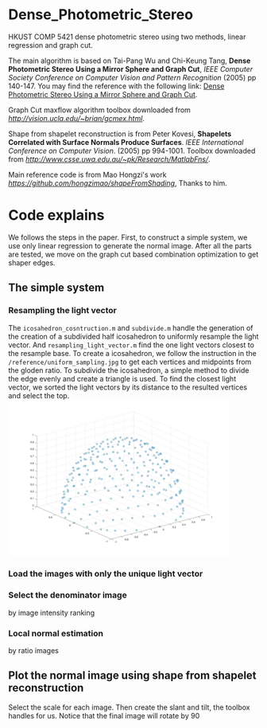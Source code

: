 # Dense_Photometric_Stereo
HKUST COMP 5421 dense photometric stereo using two methods, linear regression and graph cut.

The main algorithm is based on Tai-Pang Wu and Chi-Keung Tang, **Dense Photometric Stereo Using a Mirror Sphere and Graph Cut**, *IEEE Computer Society Conference on Computer Vision and Pattern Recognition* (2005) pp 140-147. You may find the reference with the following link: [Dense Photometric Stereo Using a Mirror Sphere and Graph Cut](https://ieeexplore.ieee.org/document/1467260/).<br>

Graph Cut maxflow algorithm toolbox downloaded from *http://vision.ucla.edu/~brian/gcmex.html*.

Shape from shapelet reconstruction is from Peter Kovesi, **Shapelets Correlated with Surface Normals Produce Surfaces**. *IEEE International Conference on Computer Vision*. (2005) pp 994-1001. Toolbox downloaded from *http://www.csse.uwa.edu.au/~pk/Research/MatlabFns/*.

Main reference code is from Mao Hongzi's work *https://github.com/hongzimao/shapeFromShading*, Thanks to him.

# Code explains
We follows the steps in the paper. First, to construct a simple system, we use only linear regression to generate the normal image. After all the parts are tested, we move on the graph cut based combination optimization to get shaper edges.

## The simple system
### Resampling the light vector
The ```icosahedron_cosntruction.m``` and ```subdivide.m``` handle the generation of the creation of a subdivided half icosahedron to uniformly resample the light vector. And ```resampling_light_vector.m``` find the one light vectors closest to the resample base. To create a icosahedron, we follow the instruction in the ```/reference/uniform_sampling.jpg``` to get each vertices and midpoints from the gloden ratio. To subdivide the icosahedron, a simple method to divide the edge evenly and create a triangle is used. To find the closest light vector, we sorted the light vectors by its distance to the resulted vertices and select the top.
<img src="https://github.com/Beck-Sisyphus/Dense_Photometric_Stereo/blob/master/results/icosahedron.jpg" width="444" height="314">

### Load the images with only the unique light vector


### Select the denominator image
 by image intensity ranking

### Local normal estimation 
by ratio images

## Plot the normal image using shape from shapelet reconstruction
Select the scale for each image. Then create the slant and tilt, the toolbox handles for us. Notice that the final image will rotate by 90
